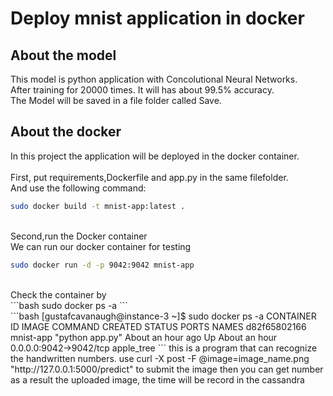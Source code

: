 Deploy mnist application in docker
====

About the model
------
This model is python application with Concolutional Neural Networks.<br>
After training for 20000 times. It will has about 99.5% accuracy.<br>
The Model will be saved in a file folder called Save.<br>

About the docker
------
In this project the application will be deployed in the docker container.<br>
<br>
First, put requirements,Dockerfile and app.py in the same filefolder.<br>
And use the following command:<br>
```Bash
sudo docker build -t mnist-app:latest .
```
<br>
Second,run the Docker container<br>
We can run our docker container for testing<br>

```Bash
sudo docker run -d -p 9042:9042 mnist-app
```
<br>
Check the container by<br>
```bash
sudo docker ps -a
```
<br>
```bash
[gustafcavanaugh@instance-3 ~]$ sudo docker ps -a
CONTAINER ID        IMAGE               COMMAND             CREATED             STATUS                    PORTS                    NAMES
d82f65802166        mnist-app           "python app.py"     About an hour ago   Up About an hour          0.0.0.0:9042->9042/tcp   apple_tree
```
this is a program that can recognize the handwritten numbers.
use curl -X post -F @image=image_name.png "http://127.0.0.1:5000/predict" to submit the image
then you can get number as a result
the uploaded image, the time will be record in the cassandra
